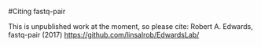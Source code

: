 #Citing fastq-pair

This is unpublished work at the moment, so please cite: Robert A. Edwards, fastq-pair (2017) https://github.com/linsalrob/EdwardsLab/
